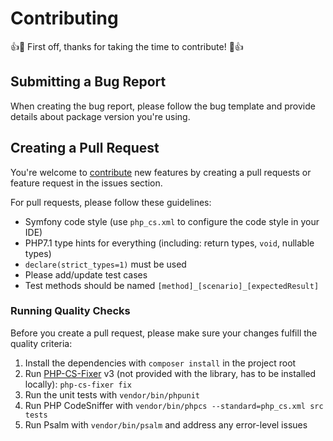 Contributing
============
👍🎉 First off, thanks for taking the time to contribute! 🎉👍

Submitting a Bug Report
-----------------------

When creating the bug report, please follow the bug template and provide details about package version you're using.

Creating a Pull Request
-----------------------

You're welcome to [contribute](https://github.com/scheb/yahoo-finance-api/graphs/contributors) new features by creating
a pull requests or feature request in the issues section.

For pull requests, please follow these guidelines:

- Symfony code style (use `php_cs.xml` to configure the code style in your IDE)
- PHP7.1 type hints for everything (including: return types, `void`, nullable types)
- `declare(strict_types=1)` must be used
- Please add/update test cases
- Test methods should be named `[method]_[scenario]_[expectedResult]`

### Running Quality Checks

Before you create a pull request, please make sure your changes fulfill the quality criteria:

1) Install the dependencies with `composer install` in the project root
2) Run [PHP-CS-Fixer](https://github.com/FriendsOfPHP/PHP-CS-Fixer) v3 (not provided with the library, has to be
   installed locally): `php-cs-fixer fix`
3) Run the unit tests with `vendor/bin/phpunit`
4) Run PHP CodeSniffer with `vendor/bin/phpcs --standard=php_cs.xml src tests`
5) Run Psalm with `vendor/bin/psalm` and address any error-level issues
